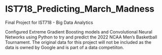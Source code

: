 # IST718_Predicting_March_Madness
Final Project for IST718 - Big Data Analytics

Configured Extreme Gradient Boosting models and Convolutional Neural Networks using Python to try and predict the 2022 NCAA Men’s Basketball Tournament. The original data for this project will not be included as the data is owned by Google and is part of a data competiiton. 
